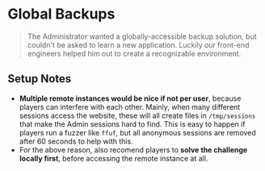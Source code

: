 # Global Backups

> The Administrator wanted a globally-accessible backup solution, but couldn't be asked to learn a new application. Luckily our front-end engineers helped him out to create a recognizable environment.

## Setup Notes

* **Multiple remote instances would be nice if not per user**, because players can interfere with each other. Mainly, when many different sessions access the website, these will all create files in `/tmp/sessions` that make the Admin sessions hard to find. This is easy to happen if players run a fuzzer like `ffuf`, but all anonymous sessions are removed after 60 seconds to help with this.
* For the above reason, also recomend players to **solve the challenge locally first**, before accessing the remote instance at all.
